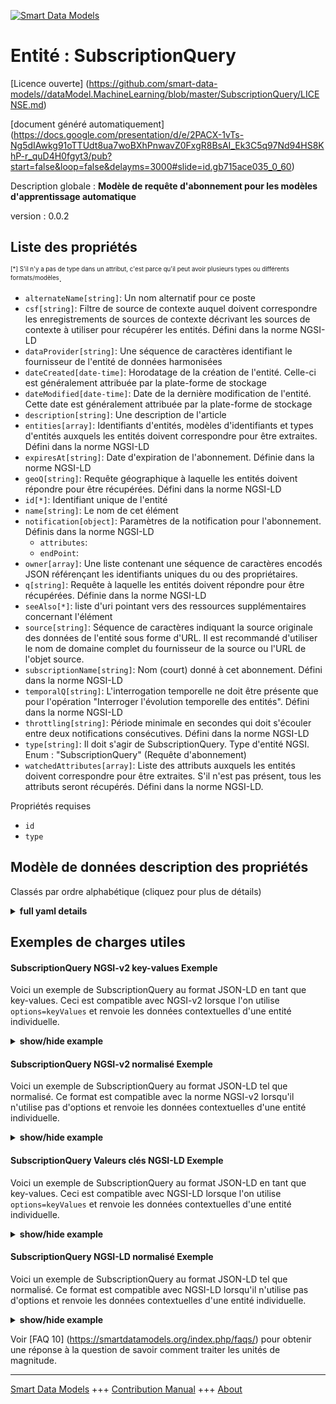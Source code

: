 <!-- 10-Header -->  
[![Smart Data Models](https://smartdatamodels.org/wp-content/uploads/2022/01/SmartDataModels_logo.png "Logo")](https://smartdatamodels.org)  
Entité : SubscriptionQuery  
==========================<!-- /10-Header -->  
<!-- 15-License -->  
[Licence ouverte] (https://github.com/smart-data-models//dataModel.MachineLearning/blob/master/SubscriptionQuery/LICENSE.md)  
[document généré automatiquement] (https://docs.google.com/presentation/d/e/2PACX-1vTs-Ng5dIAwkg91oTTUdt8ua7woBXhPnwavZ0FxgR8BsAI_Ek3C5q97Nd94HS8KhP-r_quD4H0fgyt3/pub?start=false&loop=false&delayms=3000#slide=id.gb715ace035_0_60)  
<!-- /15-License -->  
<!-- 20-Description -->  
Description globale : **Modèle de requête d'abonnement pour les modèles d'apprentissage automatique**  
version : 0.0.2  
<!-- /20-Description -->  
<!-- 30-PropertiesList -->  

## Liste des propriétés  

<sup><sub>[*] S'il n'y a pas de type dans un attribut, c'est parce qu'il peut avoir plusieurs types ou différents formats/modèles</sub></sup>.  
- `alternateName[string]`: Un nom alternatif pour ce poste  - `csf[string]`: Filtre de source de contexte auquel doivent correspondre les enregistrements de sources de contexte décrivant les sources de contexte à utiliser pour récupérer les entités. Défini dans la norme NGSI-LD  - `dataProvider[string]`: Une séquence de caractères identifiant le fournisseur de l'entité de données harmonisées  - `dateCreated[date-time]`: Horodatage de la création de l'entité. Celle-ci est généralement attribuée par la plate-forme de stockage  - `dateModified[date-time]`: Date de la dernière modification de l'entité. Cette date est généralement attribuée par la plate-forme de stockage  - `description[string]`: Une description de l'article  - `entities[array]`: Identifiants d'entités, modèles d'identifiants et types d'entités auxquels les entités doivent correspondre pour être extraites. Défini dans la norme NGSI-LD  - `expiresAt[string]`: Date d'expiration de l'abonnement. Définie dans la norme NGSI-LD  - `geoQ[string]`: Requête géographique à laquelle les entités doivent répondre pour être récupérées. Défini dans la norme NGSI-LD  - `id[*]`: Identifiant unique de l'entité  - `name[string]`: Le nom de cet élément  - `notification[object]`: Paramètres de la notification pour l'abonnement. Définis dans la norme NGSI-LD  	- `attributes`:     
	- `endPoint`:     
- `owner[array]`: Une liste contenant une séquence de caractères encodés JSON référençant les identifiants uniques du ou des propriétaires.  - `q[string]`: Requête à laquelle les entités doivent répondre pour être récupérées. Définie dans la norme NGSI-LD  - `seeAlso[*]`: liste d'uri pointant vers des ressources supplémentaires concernant l'élément  - `source[string]`: Séquence de caractères indiquant la source originale des données de l'entité sous forme d'URL. Il est recommandé d'utiliser le nom de domaine complet du fournisseur de la source ou l'URL de l'objet source.  - `subscriptionName[string]`: Nom (court) donné à cet abonnement. Défini dans la norme NGSI-LD  - `temporalQ[string]`: L'interrogation temporelle ne doit être présente que pour l'opération "Interroger l'évolution temporelle des entités". Défini dans la norme NGSI-LD  - `throttling[string]`: Période minimale en secondes qui doit s'écouler entre deux notifications consécutives. Défini dans la norme NGSI-LD  - `type[string]`: Il doit s'agir de SubscriptionQuery. Type d'entité NGSI. Enum : "SubscriptionQuery" (Requête d'abonnement)  - `watchedAttributes[array]`: Liste des attributs auxquels les entités doivent correspondre pour être extraites. S'il n'est pas présent, tous les attributs seront récupérés. Défini dans la norme NGSI-LD.  <!-- /30-PropertiesList -->  
<!-- 35-RequiredProperties -->  
Propriétés requises  
- `id`  - `type`  <!-- /35-RequiredProperties -->  
<!-- 40-RequiredProperties -->  
<!-- /40-RequiredProperties -->  
<!-- 50-DataModelHeader -->  
## Modèle de données description des propriétés  
Classés par ordre alphabétique (cliquez pour plus de détails)  
<!-- /50-DataModelHeader -->  
<!-- 60-ModelYaml -->  
<details><summary><strong>full yaml details</strong></summary>    
```yaml  
SubscriptionQuery:    
  description: Subscription Query model for Machine Learning models    
  properties:    
    alternateName:    
      description: An alternative name for this item    
      type: string    
      x-ngsi:    
        type: Property    
    csf:    
      description: Context source filter that shall be matched by Context Source Registrations describing Context Sources to be used for retrieving Entities. Defined in NGSI-LD standard    
      type: string    
      x-ngsi:    
        type: Property    
    dataProvider:    
      description: A sequence of characters identifying the provider of the harmonised data entity    
      type: string    
      x-ngsi:    
        type: Property    
    dateCreated:    
      description: Entity creation timestamp. This will usually be allocated by the storage platform    
      format: date-time    
      type: string    
      x-ngsi:    
        type: Property    
    dateModified:    
      description: Timestamp of the last modification of the entity. This will usually be allocated by the storage platform    
      format: date-time    
      type: string    
      x-ngsi:    
        type: Property    
    description:    
      description: A description of this item    
      type: string    
      x-ngsi:    
        type: Property    
    entities:    
      description: 'Entity ids, id pattern and Entity types that shall be matched by Entities in order to be retrieved. Defined in NGSI-LD standard'    
      items:    
        properties:    
          type:    
            type: string    
        type: object    
      type: array    
      x-ngsi:    
        type: Property    
    expiresAt:    
      description: Expiration date for the subscription. Defined in NGSI-LD standard    
      type: string    
      x-ngsi:    
        type: Property    
    geoQ:    
      description: Geo-Query that shall be matched by Entities in order be retrieved. Defined in NGSI-LD standard    
      type: string    
      x-ngsi:    
        type: Property    
    id:    
      anyOf:    
        - description: Identifier format of any NGSI entity    
          maxLength: 256    
          minLength: 1    
          pattern: ^[\w\-\.\{\}\$\+\*\[\]`|~^@!,:\\]+$    
          type: string    
          x-ngsi:    
            type: Property    
        - description: Identifier format of any NGSI entity    
          format: uri    
          type: string    
          x-ngsi:    
            type: Property    
      description: Unique identifier of the entity    
      x-ngsi:    
        type: Property    
    name:    
      description: The name of this item    
      type: string    
      x-ngsi:    
        type: Property    
    notification:    
      description: Parameters of the notification for the subscription. Defined in NGSI-LD standard    
      properties:    
        attributes:    
          items:    
            type: string    
          type: array    
        endPoint:    
          properties:    
            accept:    
              type: string    
            uri:    
              format: uri    
              type: string    
          type: object    
        format:    
          description: Format of the output    
          type: string    
          x-ngsi:    
            type: Property    
      type: object    
      x-ngsi:    
        type: Property    
    owner:    
      description: A List containing a JSON encoded sequence of characters referencing the unique Ids of the owner(s)    
      items:    
        anyOf:    
          - description: Identifier format of any NGSI entity    
            maxLength: 256    
            minLength: 1    
            pattern: ^[\w\-\.\{\}\$\+\*\[\]`|~^@!,:\\]+$    
            type: string    
            x-ngsi:    
              type: Property    
          - description: Identifier format of any NGSI entity    
            format: uri    
            type: string    
            x-ngsi:    
              type: Property    
        description: Unique identifier of the entity    
        x-ngsi:    
          type: Property    
      type: array    
      x-ngsi:    
        type: Property    
    q:    
      description: Query that shall be matched by Entities in order to be retrieved. Defined in NGSI-LD standard    
      type: string    
      x-ngsi:    
        type: Property    
    seeAlso:    
      description: list of uri pointing to additional resources about the item    
      oneOf:    
        - items:    
            format: uri    
            type: string    
          minItems: 1    
          type: array    
        - format: uri    
          type: string    
      x-ngsi:    
        type: Property    
    source:    
      description: 'A sequence of characters giving the original source of the entity data as a URL. Recommended to be the fully qualified domain name of the source provider, or the URL to the source object'    
      type: string    
      x-ngsi:    
        type: Property    
    subscriptionName:    
      description: A (short) name given to this Subscription. Defined in NGSI-LD standard    
      type: string    
      x-ngsi:    
        type: Property    
    temporalQ:    
      description: Temporal Query to be present only for 'Query Temporal Evolution of Entities' operation. Defined in NGSI-LD standard    
      type: string    
      x-ngsi:    
        type: Property    
    throttling:    
      description: Minimal period of time in seconds which shall elapse between two consecutive notifications. Defined in NGSI-LD standard    
      type: string    
      x-ngsi:    
        type: Property    
    type:    
      description: 'It has to be SubscriptionQuery. NGSI entity type. Enum:''SubscriptionQuery'''    
      enum:    
        - SubscriptionQuery    
      type: string    
      x-ngsi:    
        type: Property    
    watchedAttributes:    
      description: 'List of Attributes that shall be matched by Entities in order to be retrieved. If not present all Attributes will be retrieved. Defined in NGSI-LD standard. '    
      items:    
        type: string    
      type: array    
      x-ngsi:    
        type: Property    
  required:    
    - id    
    - type    
  type: object    
  x-derived-from: ""    
  x-disclaimer: 'Redistribution and use in source and binary forms, with or without modification, are permitted  provided that the license conditions are met. Copyleft (c) 2022 Contributors to Smart Data Models Program'    
  x-license-url: https://github.com/smart-data-models/dataModel.MachineLearning/blob/master/SubscriptionQuery/LICENSE.md    
  x-model-schema: https://smart-data-models.github.io/dataModel.MLModel/SubscriptionQuery/schema.json    
  x-model-tags: ""    
  x-version: 0.0.2    
```  
</details>    
<!-- /60-ModelYaml -->  
<!-- 70-MiddleNotes -->  
<!-- /70-MiddleNotes -->  
<!-- 80-Examples -->  
## Exemples de charges utiles  
#### SubscriptionQuery NGSI-v2 key-values Exemple  
Voici un exemple de SubscriptionQuery au format JSON-LD en tant que key-values. Ceci est compatible avec NGSI-v2 lorsque l'on utilise `options=keyValues` et renvoie les données contextuelles d'une entité individuelle.  
<details><summary><strong>show/hide example</strong></summary>    
```json  
{  
  "id": "urn:ngsi-ld:Subscription:01",  
  "type": "SubscriptionQuery",  
  "entities": [  
    {  
      "type": "WaterConsumption"  
    }  
  ],  
  "watchedAttributes": [  
    "consumptionNextDay",  
    "consumptionNextWeek"  
  ],  
  "q": "refCity==urn:ngsi-ld:City:Valbonne",  
  "notification": {  
    "attributes": [  
      "consumptionNextDay",  
      "consumptionNextWeek"  
    ],  
    "format": "keyValues",  
    "endpoint": {  
      "uri": "http://my-domain-name",  
      "accept": "application/json"  
    }  
  }  
}  
```  
</details>  
#### SubscriptionQuery NGSI-v2 normalisé Exemple  
Voici un exemple de SubscriptionQuery au format JSON-LD tel que normalisé. Ce format est compatible avec la norme NGSI-v2 lorsqu'il n'utilise pas d'options et renvoie les données contextuelles d'une entité individuelle.  
<details><summary><strong>show/hide example</strong></summary>    
```json  
{  
  "id": "Subscription.01",  
  "type": "SubscriptionQuery",  
  "entities": {  
    "type": "StructuredValue",  
    "value": [  
      {  
        "type": "WaterConsumption"  
      }  
    ]  
  },  
  "watchedAttributes": {  
    "type": "StructuredValue",  
    "value": [  
      "consumptionNextDay",  
      "consumptionNextWeek"  
    ]  
  },  
  "q": {  
    "type": "Text",  
    "value": "refCity==urn:ngsi-ld:City:Valbonne"  
  },  
  "notification": {  
    "type": "StructuredValue",  
    "value": {  
      "attributes": [  
        "consumptionNextDay",  
        "consumptionNextWeek"  
      ],  
      "format": "keyValues",  
      "endpoint": {  
        "uri": "http://my-domain-name",  
        "accept": "application/json"  
      }  
    }  
  }  
}  
```  
</details>  
#### SubscriptionQuery Valeurs clés NGSI-LD Exemple  
Voici un exemple de SubscriptionQuery au format JSON-LD en tant que key-values. Ceci est compatible avec NGSI-LD lorsque l'on utilise `options=keyValues` et renvoie les données contextuelles d'une entité individuelle.  
<details><summary><strong>show/hide example</strong></summary>    
```json  
{  
    "id": "urn:ngsi-ld:Subscription:01",  
    "type": "SubscriptionQuery",  
    "entities": [  
        {  
            "type": "WaterConsumption"  
        }  
    ],  
    "notification": {  
        "attributes": [  
            "consumptionNextDay",  
            "consumptionNextWeek"  
        ],  
        "format": "keyValues",  
        "endpoint": {  
            "uri": "http://my-domain-name",  
            "accept": "application/json"  
        }  
    },  
    "q": "refCity==urn:ngsi-ld:City:Valbonne",  
    "watchedAttributes": [  
        "consumptionNextDay",  
        "consumptionNextWeek"  
    ],  
    "@context": [  
        "https://raw.githubusercontent.com/smart-data-models/dataModel.MachineLearning/master/context.jsonld"  
    ]  
}  
```  
</details>  
#### SubscriptionQuery NGSI-LD normalisé Exemple  
Voici un exemple de SubscriptionQuery au format JSON-LD tel que normalisé. Ce format est compatible avec NGSI-LD lorsqu'il n'utilise pas d'options et renvoie les données contextuelles d'une entité individuelle.  
<details><summary><strong>show/hide example</strong></summary>    
```json  
{  
    "id": "urn:ngsi-ld:Subscription:01",  
    "type": "SubscriptionQuery",  
    "entities": {  
        "type": "Property",  
        "value": [  
            {  
                "type": "WaterConsumption"  
            }  
        ]  
    },  
    "notification": {  
        "type": "property",  
        "value": {  
            "attributes": [  
                "consumptionNextDay",  
                "consumptionNextWeek"  
            ],  
            "format": "keyValues",  
            "endpoint": {  
                "uri": "http://my-domain-name",  
                "accept": "application/json"  
            }  
        }  
    },  
    "q": {  
        "type": "Property",  
        "value": "refCity==urn:ngsi-ld:City:Valbonne"  
    },  
    "watchedAttributes": {  
        "type": "Property",  
        "value": [  
            "consumptionNextDay",  
            "consumptionNextWeek"  
        ]  
    },  
    "@context": [  
        "https://raw.githubusercontent.com/smart-data-models/dataModel.MachineLearning/master/context.jsonld"  
    ]  
}  
```  
</details><!-- /80-Examples -->  
<!-- 90-FooterNotes -->  
<!-- /90-FooterNotes -->  
<!-- 95-Units -->  
Voir [FAQ 10] (https://smartdatamodels.org/index.php/faqs/) pour obtenir une réponse à la question de savoir comment traiter les unités de magnitude.  
<!-- /95-Units -->  
<!-- 97-LastFooter -->  
---  
[Smart Data Models](https://smartdatamodels.org) +++ [Contribution Manual](https://bit.ly/contribution_manual) +++ [About](https://bit.ly/Introduction_SDM)<!-- /97-LastFooter -->  
